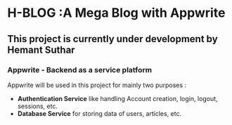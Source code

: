# H-BLOG :A Mega Blog with Appwrite

## This project is currently under development by Hemant Suthar

### Appwrite - Backend as a service platform

Appwrite will be used in this project for mainly two purposes : 
 - **Authentication Service** like handling Account creation, login, logout, sessions, etc.
 - **Database Service** for storing data of users, articles, etc.

 
